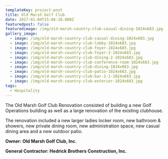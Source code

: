 ```yaml
---
templateKey: project-post
title: Old Marsh Golf Club
date: 2017-01-04T15:04:10.000Z
featuredpost: false
featuredimage: /img/old-marsh-country-club-casual-dining-1024x683.jpg
gallery_image:
  - image: /img/old-marsh-country-club-casual-dining-1024x683.jpg
  - image: /img/old-marsh-country-club-lobby-1024x683.jpg
  - image: /img/old-marsh-country-club-foyer-1024x683.jpg
  - image: /img/old-marsh-country-club-foyer-2-1024x683.jpg
  - image: /img/old-marsh-country-club-dining-2-1024x683.jpg
  - image: /img/old-marsh-country-club-conference-room-1024x683.jpg
  - image: /img/old-marsh-country-club-dining-1024x683.jpg
  - image: /img/old-marsh-country-club-patio-1024x683.jpg
  - image: /img/old-marsh-country-club-bar-2-1-1024x683.jpg
  - image: /img/old-marsh-country-club-exterior-1024x683.jpg
tags:
  - Hospitality
---
```

The Old Marsh Golf Club Renovation consisted of building a new Golf Operations building as well as a large renovation of the existing clubhouse.

The renovation included a new larger ladies locker room, new bathroom & showers, new private dining room, new administration space, new casual dining area and a new outdoor patio.

**Owner: Old Marsh Golf Club, Inc.**

**General Contractor: Hedrick Brothers Construction, Inc.**